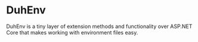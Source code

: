 # DuhEnv
DuhEnv is a tiny layer of extension methods and functionality over ASP.NET Core that makes working with environment files easy.
